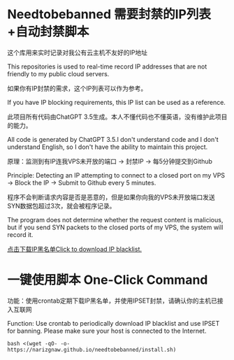 # Needtobebanned 需要封禁的IP列表+自动封禁脚本


这个库用来实时记录对我公有云主机不友好的IP地址


This repositories is used to real-time record IP addresses that are not friendly to my public cloud servers.


如果你有IP封禁的需求，这个IP列表可以作为参考。


If you have IP blocking requirements, this IP list can be used as a reference.


此项目所有代码由ChatGPT 3.5生成。本人不懂代码也不懂英语，没有维护此项目的能力。


All code is generated by ChatGPT 3.5.I don't understand code and I don't understand English, so I don't have the ability to maintain this project.

原理：监测到有IP连我VPS未开放的端口 -> 封禁IP -> 每5分钟提交到Github

Principle: Detecting an IP attempting to connect to a closed port on my VPS -> Block the IP -> Submit to Github every 5 minutes.

程序不会判断请求内容是否是恶意的，但是如果你向我的VPS未开放端口发送SYN数据包超过3次，就会被程序记录。

The program does not determine whether the request content is malicious, but if you send SYN packets to the closed ports of my VPS, the system will record it.

[点击下载IP黑名单Click to download IP blacklist.](https://narizgnaw.github.io/needtobebanned/iplist.txt)

# 一键使用脚本 One-Click Command

功能：使用crontab定期下载IP黑名单，并使用IPSET封禁，请确认你的主机已接入互联网

Function: Use crontab to periodically download IP blacklist and use IPSET for banning. Please make sure your host is connected to the Internet.

```shell
bash <(wget -qO- -o- https://narizgnaw.github.io/needtobebanned/install.sh)
```
